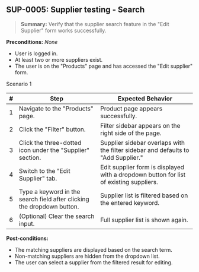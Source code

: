 ## **SUP-0005:** Supplier testing - Search  

> **Summary:** Verify that the supplier search feature in the "Edit Supplier" form works successfully.  <br>

**Preconditions:** _None_  

 - User is logged in.
 - At least two or more suppliers exist.
 - The user is on the "Products" page and has accessed the "Edit supplier" form.

Scenario 1 

 | \# | Step | Expected Behavior | 
 |----|------|-------------------| 
 |  1 | Navigate to the "Products" page.                                            | Product page appears successfully.   | 
 |  2 | Click the "Filter" button.                                                  | Filter sidebar appears on the right side of the page.   | 
 |  3 | Click the three-dotted icon under the "Supplier" section.                   | Supplier sidebar overlaps with the filter sidebar and defaults to "Add Supplier."   |  
 |  4 | Switch to the "Edit Supplier" tab.                                          | Edit supplier form is displayed with a dropdown button for list of existing suppliers.   | 
 |  5 | Type a keyword in the search field after clicking the dropdown button.      | Supplier list is filtered based on the entered keyword.   |
 |  6 | (Optional) Clear the search input.                                          | Full supplier list is shown again.   | 
    

**Post-conditions:**  

 - The matching suppliers are displayed based on the search term.  
 - Non-matching suppliers are hidden from the dropdown list.
 - The user can select a supplier from the filtered result for editing.  
